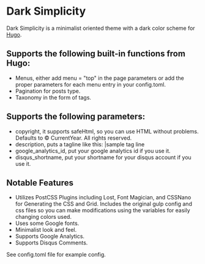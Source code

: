 # Dark Simplicity

Dark Simplicity is a minimalist oriented theme with a dark color scheme for [Hugo](http://gohugo.io/).

## Supports the following built-in functions from Hugo:

* Menus, either add menu = "top" in the page parameters or add the proper parameters for each menu entry in your config.toml.
* Pagination for posts type.
* Taxonomy in the form of tags.

## Supports the following parameters:
* copyright, it supports safeHtml, so you can use HTML without problems.  Defaults to &copy; CurrentYear. All rights reserved.
* description, puts a tagline like this: |sample tag line
* google_analytics_id, put your google analytics id if you use it.
* disqus_shortname, put your shortname for your disqus account if you use it.

## Notable Features
* Utilizes PostCSS Plugins including Lost, Font Magician, and CSSNano for Generating the CSS and Grid. Includes the original gulp config and css files so you can make modifications using the variables for easily changing colors used.
* Uses some Google fonts.
* Minimalist look and feel.
* Supports Google Analytics.
* Supports Disqus Comments.

See config.toml file for example config.
